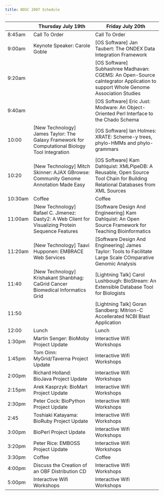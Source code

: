 ```yaml
---
title: BOSC 2007 Schedule
---
```


|         | Thursday July 19th                                                                                   | Friday July 20th                                                                                                                |
|---------|------------------------------------------------------------------------------------------------------|---------------------------------------------------------------------------------------------------------------------------------|
| 8:45am  | Call To Order                                                                                        | Call To Order                                                                                                                   |
| 9:00am  | Keynote Speaker: Carole Goble                                                                        | \[OS Software\] Jan Taubert: The ONDEX Data Integration Framework                                                               |
| 9:20am  |                                                                                                      | \[OS Software\] Subhashree Madhavan: CGEMS: An Open-Source caIntegrator Application to support Whole Genome Association Studies |
| 9:40am  |                                                                                                      | \[OS Software\] Eric Just: Modware: An Object-Oriented Perl Interface to the Chado Schema                                       |
| 10:00   | \[New Technology\] James Taylor: The Galaxy Framework for Computational Biology Tool Integration     | \[OS Software\] Ian Holmes: XRATE: Scheme-y trees, phylo-HMMs and phylo-grammars                                                |
| 10:20   | \[New Technology\] Mitch Skinner: AJAX GBrowse: Community Genome Annotation Made Easy                | \[OS Software\] Kam Dahlquist: XMLPipeDB: A Reusable, Open Source Tool Chain for Building Relational Databases from XML Sources |
| 10:30am | Coffee                                                                                               | Coffee                                                                                                                          |
| 11:00am | \[New Technology\] Rafael C. Jimenez: Dasty2: A Web Client for Visualizing Protein Sequence Features | \[Software Design And Engineering\] Kam Dahlquist: An Open Source Framework for Teaching Bioinformatics                         |
| 11:20am | \[New Technology\] Taavi Hupponen: EMBRACE Web Services                                              | \[Software Design And Engineering\] James Taylor: Tools to Facilitate Large Scale COmparative Genomic Analysis                  |
| 11:40   | \[New Technology\] Krishakant Shanbhag: CaGrid Cancer Biomedical Informatics Grid                    | \[Lightning Talk\] Carol Lushbough: BioStream: An Extensible Database Tool for Biologists                                       |
| 11:50   |                                                                                                      | \[Lightning Talk\] Goran Sandberg: Mitrion-C Accellerated NCBI Blast Application                                                |
| 12:00   | Lunch                                                                                                | Lunch                                                                                                                           |
| 1:30pm  | Martin Senger: BioMoby Project Update                                                                | Interactive Wifi Workshops                                                                                                      |
| 1:45pm  | Tom Oinn: MyGrid/Taverna Project Update                                                              | Interactive Wifi Workshops                                                                                                      |
| 2:00pm  | Richard Holland: BioJava Project Update                                                              | Interactive Wifi Workshops                                                                                                      |
| 2:15pm  | Arek Kasprzyk: BioMart Project Update                                                                | Interactive Wifi Workshops                                                                                                      |
| 2:30pm  | Peter Cock: BioPython Project Update                                                                 | Interactive Wifi Workshops                                                                                                      |
| 2:45    | Toshiaki Katayama: BioRuby Project Update                                                            | Interactive Wifi Workshops                                                                                                      |
| 3:00pm  | BioPerl Project Update                                                                               | Interactive Wifi Workshops                                                                                                      |
| 3:20pm  | Peter Rice: EMBOSS Project Update                                                                    | Interactive Wifi Workshops                                                                                                      |
| 3:30pm  | Coffee                                                                                               | Coffee                                                                                                                          |
| 4:00pm  | Discuss the Creation of an OBF Distribution CD                                                       | Interactive Wifi Workshops                                                                                                      |
| 5:00pm  | Interactive Wifi Workshops                                                                           | Interactive Wifi Workshops                                                                                                      |



